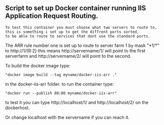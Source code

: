 ## Script to set up Docker container running IIS Application Request Routing.
```
To test this container you must choose what two servers to route to, 
this is something i set up to get the diffrent ports sorted,
to be able to route to services that dont use the standard ports.
```
The ARR rule number one is set up to route to server farm 1 by mask "\*1/\*" to http://1/{R:2} 
this means http://servername/1/ will point to the first serverfarm and http://servername/2/ will point to the second.

To build the docker image type:
```
"docker image build --tag myname/docker-iis-arr ." 
```
in the docker-iis-arr folder.
to run the container type: 
```
"docker run --publish 80:80 myname/docker-iis-arr"
```
to test it you can type http://localhost/1/ and http://localhost/2/ on the dockerhost.

Or change localhost with the servername if you can reach it.